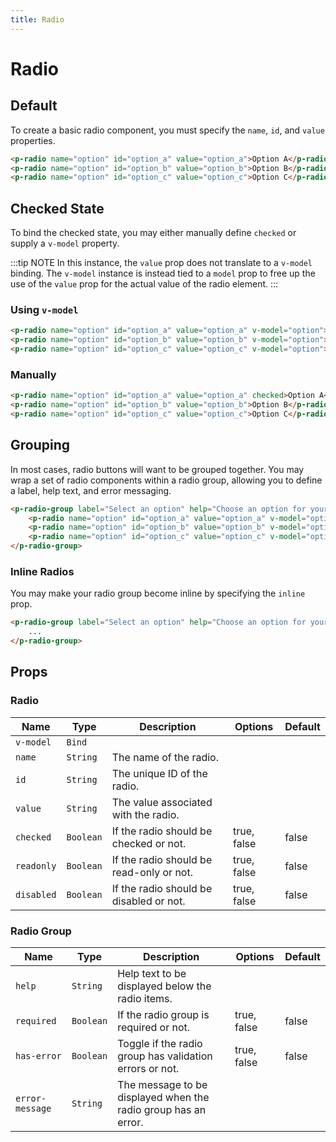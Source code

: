 ```yaml
---
title: Radio
---
```


# Radio

## Default
To create a basic radio component, you must specify the `name`, `id`, and `value` properties.

```html
<p-radio name="option" id="option_a" value="option_a">Option A</p-radio>
<p-radio name="option" id="option_b" value="option_b">Option B</p-radio>
<p-radio name="option" id="option_c" value="option_c">Option C</p-radio>
```

## Checked State
To bind the checked state, you may either manually define `checked` or supply a `v-model` property.

:::tip NOTE
In this instance, the `value` prop does not translate to a `v-model` binding. The `v-model` instance is instead tied to a `model` prop to free up the use of the `value` prop for the actual value of the radio element.
:::

### Using `v-model`
```html
<p-radio name="option" id="option_a" value="option_a" v-model="option">Option A</p-radio>
<p-radio name="option" id="option_b" value="option_b" v-model="option">Option B</p-radio>
<p-radio name="option" id="option_c" value="option_c" v-model="option">Option C</p-radio>
```

### Manually
```html
<p-radio name="option" id="option_a" value="option_a" checked>Option A</p-radio>
<p-radio name="option" id="option_b" value="option_b">Option B</p-radio>
<p-radio name="option" id="option_c" value="option_c">Option C</p-radio>
```

## Grouping
In most cases, radio buttons will want to be grouped together. You may wrap a set of radio components within a radio group, allowing you to define a label, help text, and error messaging.

```html
<p-radio-group label="Select an option" help="Choose an option for your item.">
    <p-radio name="option" id="option_a" value="option_a" v-model="option">Option A</p-radio>
    <p-radio name="option" id="option_b" value="option_b" v-model="option">Option B</p-radio>
    <p-radio name="option" id="option_c" value="option_c" v-model="option">Option C</p-radio>
</p-radio-group>
```

### Inline Radios
You may make your radio group become inline by specifying the `inline` prop.

```html
<p-radio-group label="Select an option" help="Choose an option for your item." inline>
    ...
</p-radio-group>
```

## Props

### Radio
| Name | Type | Description | Options | Default |
|------|------|-------------|---------|---------|
| `v-model` | `Bind` | | | |
| `name` | `String` | The name of the radio. | | |
| `id` | `String` | The unique ID of the radio. | | |
| `value` | `String` | The value associated with the radio. | | |
| `checked` | `Boolean` | If the radio should be checked or not. | true, false | false |
| `readonly` | `Boolean` | If the radio should be read-only or not. | true, false | false |
| `disabled` | `Boolean` | If the radio should be disabled or not. | true, false | false |

### Radio Group
| Name | Type | Description | Options | Default |
|------|------|-------------|---------|---------|
| `help` | `String` | Help text to be displayed below the radio items. | | |
| `required` | `Boolean` | If the radio group is required or not. | true, false | false |
| `has-error` | `Boolean` | Toggle if the radio group has validation errors or not. | true, false | false |
| `error-message` | `String` | The message to be displayed when the radio group has an error. | | |